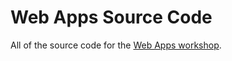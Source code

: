 # Web Apps Source Code
All of the source code for the [Web Apps workshop](https://vanillajsacademy.com/expert/).